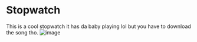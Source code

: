# Stopwatch

This is a cool stopwatch it has da baby playing lol but you have to download the song tho.
![image](https://user-images.githubusercontent.com/68082556/114282287-f4136c80-9a10-11eb-859d-d9229678f52e.png)
